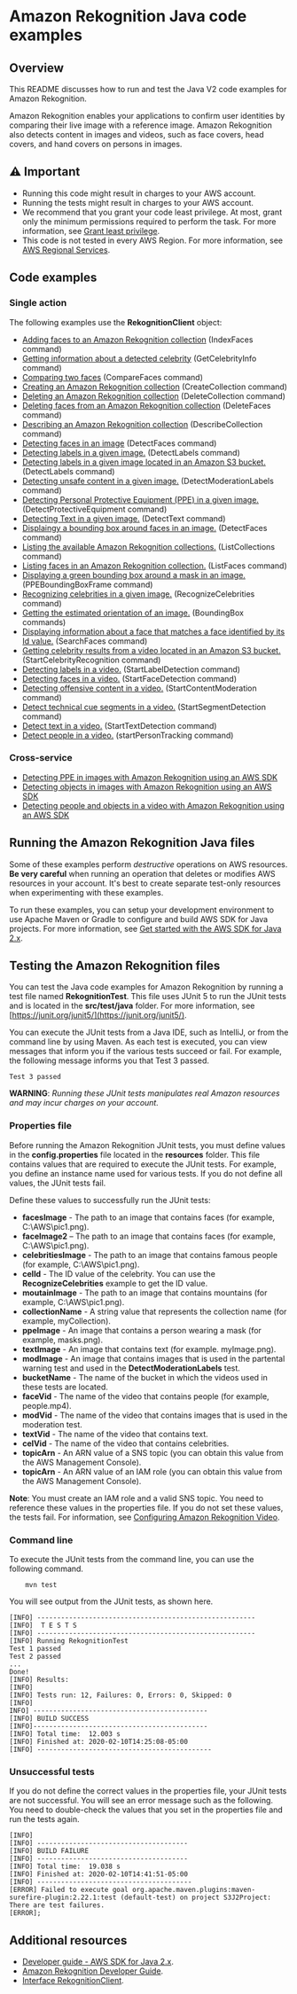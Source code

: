 # Amazon Rekognition Java code examples

## Overview
This README discusses how to run and test the Java V2 code examples for Amazon Rekognition.

Amazon Rekognition enables your applications to confirm user identities by comparing their live image with a reference image. Amazon Rekognition also detects content in images and videos, such as face covers, head covers, and hand covers on persons in images.

## ⚠️ Important
* Running this code might result in charges to your AWS account. 
* Running the tests might result in charges to your AWS account.
*  We recommend that you grant your code least privilege. At most, grant only the minimum permissions required to perform the task. For more information, see [Grant least privilege](https://docs.aws.amazon.com/IAM/latest/UserGuide/best-practices.html#grant-least-privilege). 
* This code is not tested in every AWS Region. For more information, see [AWS Regional Services](https://aws.amazon.com/about-aws/global-infrastructure/regional-product-services).

## Code examples

### Single action

The following examples use the **RekognitionClient** object:

- [Adding faces to an Amazon Rekognition collection](https://github.com/awsdocs/aws-doc-sdk-examples/blob/main/javav2/example_code/rekognition/src/main/java/com/example/rekognition/AddFacesToCollection.java) (IndexFaces command)
- [Getting information about a detected celebrity](https://github.com/awsdocs/aws-doc-sdk-examples/blob/main/javav2/example_code/rekognition/src/main/java/com/example/rekognition/CelebrityInfo.java) (GetCelebrityInfo command)
- [Comparing two faces](https://github.com/awsdocs/aws-doc-sdk-examples/blob/main/javav2/example_code/rekognition/src/main/java/com/example/rekognition/CompareFaces.java) (CompareFaces command)
- [Creating an Amazon Rekognition collection](https://github.com/awsdocs/aws-doc-sdk-examples/blob/main/javav2/example_code/rekognition/src/main/java/com/example/rekognition/CreateCollection.java) (CreateCollection command)
- [Deleting an Amazon Rekognition collection](https://github.com/awsdocs/aws-doc-sdk-examples/blob/main/javav2/example_code/rekognition/src/main/java/com/example/rekognition/DeleteCollection.java) (DeleteCollection command)
- [Deleting faces from an Amazon Rekognition collection](https://github.com/awsdocs/aws-doc-sdk-examples/blob/main/javav2/example_code/rekognition/src/main/java/com/example/rekognition/DeleteFacesFromCollection.java) (DeleteFaces command)
- [Describing an Amazon Rekognition collection](https://github.com/awsdocs/aws-doc-sdk-examples/blob/main/javav2/example_code/rekognition/src/main/java/com/example/rekognition/DescribeCollection.java) (DescribeCollection command)
- [Detecting faces in an image](https://github.com/awsdocs/aws-doc-sdk-examples/blob/main/javav2/example_code/rekognition/src/main/java/com/example/rekognition/DetectFaces.java) (DetectFaces command)
- [Detecting labels in a given image.](https://github.com/awsdocs/aws-doc-sdk-examples/blob/main/javav2/example_code/rekognition/src/main/java/com/example/rekognition/DetectLabels.java) (DetectLabels command)
- [Detecting labels in a given image located in an Amazon S3 bucket.](https://github.com/awsdocs/aws-doc-sdk-examples/blob/main/javav2/example_code/rekognition/src/main/java/com/example/rekognition/DetectLabelsS3.java) (DetectLabels command)
- [Detecting unsafe content in a given image.](https://github.com/awsdocs/aws-doc-sdk-examples/blob/main/javav2/example_code/rekognition/src/main/java/com/example/rekognition/DetectModerationLabels.java) (DetectModerationLabels command)
- [Detecting Personal Protective Equipment (PPE) in a given image.](https://github.com/awsdocs/aws-doc-sdk-examples/blob/main/javav2/example_code/rekognition/src/main/java/com/example/rekognition/DetectPPE.java) (DetectProtectiveEquipment command)
- [Detecting Text in a given image.](https://github.com/awsdocs/aws-doc-sdk-examples/blob/main/javav2/example_code/rekognition/src/main/java/com/example/rekognition/DetectText.java) (DetectText command)
- [Displaingy a bounding box around faces in an image.](https://github.com/awsdocs/aws-doc-sdk-examples/blob/main/javav2/example_code/rekognition/src/main/java/com/example/rekognition/DisplayFacesFrame.java) (DetectFaces command)
- [Listing the available Amazon Rekognition collections.](https://github.com/awsdocs/aws-doc-sdk-examples/blob/main/javav2/example_code/rekognition/src/main/java/com/example/rekognition/ListCollections.java) (ListCollections command)
- [Listing faces in an Amazon Rekognition collection.](https://github.com/awsdocs/aws-doc-sdk-examples/blob/main/javav2/example_code/rekognition/src/main/java/com/example/rekognition/ListFacesInCollection.java) (ListFaces command)
- [Displaying a green bounding box around a mask in an image.](https://github.com/awsdocs/aws-doc-sdk-examples/blob/main/javav2/example_code/rekognition/src/main/java/com/example/rekognition/PPEBoundingBoxFrame.java) (PPEBoundingBoxFrame command)
- [Recognizing celebrities in a given image.](https://github.com/awsdocs/aws-doc-sdk-examples/blob/main/javav2/example_code/rekognition/src/main/java/com/example/rekognition/RecognizeCelebrities.java) (RecognizeCelebrities command)
- [Getting the estimated orientation of an image.](https://github.com/awsdocs/aws-doc-sdk-examples/blob/main/javav2/example_code/rekognition/src/main/java/com/example/rekognition/RotateImage.java) (BoundingBox commands)
- [Displaying information about a face that matches a face identified by its Id value.](https://github.com/awsdocs/aws-doc-sdk-examples/blob/main/javav2/example_code/rekognition/src/main/java/com/example/rekognition/SearchFaceMatchingIdCollection.java) (SearchFaces command)
- [Getting celebrity results from a video located in an Amazon S3 bucket.](https://github.com/awsdocs/aws-doc-sdk-examples/blob/main/javav2/example_code/rekognition/src/main/java/com/example/rekognition/VideoCelebrityDetection.java) (StartCelebrityRecognition command)
- [Detecting labels in a video.](https://github.com/awsdocs/aws-doc-sdk-examples/blob/main/javav2/example_code/rekognition/src/main/java/com/example/rekognition/VideoDetect.java) (StartLabelDetection command)
- [Detecting faces in a video.](https://github.com/awsdocs/aws-doc-sdk-examples/blob/main/javav2/example_code/rekognition/src/main/java/com/example/rekognition/VideoDetectFaces.java) (StartFaceDetection command)
- [Detecting offensive content in a video.](https://github.com/awsdocs/aws-doc-sdk-examples/blob/main/javav2/example_code/rekognition/src/main/java/com/example/rekognition/VideoDetectInappropriate.java) (StartContentModeration command)
- [Detect technical cue segments in a video.](https://github.com/awsdocs/aws-doc-sdk-examples/blob/main/javav2/example_code/rekognition/src/main/java/com/example/rekognition/VideoDetectSegment.java) (StartSegmentDetection command)
- [Detect text in a video.](https://github.com/awsdocs/aws-doc-sdk-examples/blob/main/javav2/example_code/rekognition/src/main/java/com/example/rekognition/VideoDetectText.java) (StartTextDetection command)
- [Detect people in a video.](https://github.com/awsdocs/aws-doc-sdk-examples/blob/main/javav2/example_code/rekognition/src/main/java/com/example/rekognition/VideoPersonDetection.java) (startPersonTracking command)

### Cross-service

- [Detecting PPE in images with Amazon Rekognition using an AWS SDK](https://github.com/awsdocs/aws-doc-sdk-examples/tree/main/javav2/usecases/creating_lambda_ppe) 
- [Detecting objects in images with Amazon Rekognition using an AWS SDK](https://github.com/awsdocs/aws-doc-sdk-examples/tree/main/javav2/usecases/creating_photo_analyzer_app) 
- [Detecting people and objects in a video with Amazon Rekognition using an AWS SDK](https://github.com/awsdocs/aws-doc-sdk-examples/tree/main/javav2/usecases/video_analyzer_application) 

## Running the Amazon Rekognition Java files

Some of these examples perform *destructive* operations on AWS resources. **Be very careful** when running an operation that deletes or modifies AWS resources in your account. It's best to create separate test-only resources when experimenting with these examples.

To run these examples, you can setup your development environment to use Apache Maven or Gradle to configure and build AWS SDK for Java projects. For more information, 
see [Get started with the AWS SDK for Java 2.x](https://docs.aws.amazon.com/sdk-for-java/latest/developer-guide/get-started.html).


 ## Testing the Amazon Rekognition files

You can test the Java code examples for Amazon Rekognition by running a test file named **RekognitionTest**. This file uses JUnit 5 to run the JUnit tests and is located in the **src/test/java** folder. For more information, see [https://junit.org/junit5/](https://junit.org/junit5/).

You can execute the JUnit tests from a Java IDE, such as IntelliJ, or from the command line by using Maven. As each test is executed, you can view messages that inform you if the various tests succeed or fail. For example, the following message informs you that Test 3 passed.

	Test 3 passed

**WARNING**: _Running these JUnit tests manipulates real Amazon resources and may incur charges on your account._

 ### Properties file
Before running the Amazon Rekognition JUnit tests, you must define values in the **config.properties** file located in the **resources** folder. This file contains values that are required to execute the JUnit tests. For example, you define an instance name used for various tests. If you do not define all values, the JUnit tests fail.

Define these values to successfully run the JUnit tests:

- **facesImage** - The path to an image that contains faces (for example, C:\AWS\pic1.png).   
- **faceImage2** – The path to an image that contains faces (for example, C:\AWS\pic1.png).   
- **celebritiesImage** - The path to an image that contains famous people (for example, C:\AWS\pic1.png).
- **celId** - The ID value of the celebrity. You can use the **RecognizeCelebrities** example to get the ID value.
- **moutainImage** - The path to an image that contains mountains (for example, C:\AWS\pic1.png).
- **collectionName** - A string value that represents the collection name (for example, myCollection).
- **ppeImage** - An image that contains a person wearing a mask (for example, masks.png). 
- **textImage** - An image that contains text (for example. myImage.png). 
- **modImage** - An image that contains images that is used in the partental warning test and used in the **DetectModerationLabels** test.
- **bucketName** - The name of the bucket in which the videos used in these tests are located.
- **faceVid** - The name of the video that contains people (for example, people.mp4).
- **modVid** - The name of the video that contains images that is used in the moderation test.
- **textVid** - The name of the video that contains text.
- **celVid** - The name of the video that contains celebrities.
- **topicArn** - An ARN value of a SNS topic (you can obtain this value from the AWS Management Console).
- **topicArn** - An ARN value of an IAM role (you can obtain this value from the AWS Management Console).

**Note**: You must create an IAM role and a valid SNS topic. You need to reference these values in the properties file. If you do not set these values, the tests fail. For information, see [Configuring Amazon Rekognition Video](https://docs.aws.amazon.com/rekognition/latest/dg/api-video-roles.html).

### Command line
To execute the JUnit tests from the command line, you can use the following command.

		mvn test

You will see output from the JUnit tests, as shown here.

	[INFO] -------------------------------------------------------
	[INFO]  T E S T S
	[INFO] -------------------------------------------------------
	[INFO] Running RekognitionTest
	Test 1 passed
	Test 2 passed
	...
	Done!
	[INFO] Results:
	[INFO]
	[INFO] Tests run: 12, Failures: 0, Errors: 0, Skipped: 0
	[INFO]
	INFO] --------------------------------------------
	[INFO] BUILD SUCCESS
	[INFO]--------------------------------------------
	[INFO] Total time:  12.003 s
	[INFO] Finished at: 2020-02-10T14:25:08-05:00
	[INFO] --------------------------------------------

### Unsuccessful tests

If you do not define the correct values in the properties file, your JUnit tests are not successful. You will see an error message such as the following. You need to double-check the values that you set in the properties file and run the tests again.

	[INFO]
	[INFO] --------------------------------------
	[INFO] BUILD FAILURE
	[INFO] --------------------------------------
	[INFO] Total time:  19.038 s
	[INFO] Finished at: 2020-02-10T14:41:51-05:00
	[INFO] ---------------------------------------
	[ERROR] Failed to execute goal org.apache.maven.plugins:maven-surefire-plugin:2.22.1:test (default-test) on project S3J2Project:  There are test failures.
	[ERROR];
	
	
## Additional resources
* [Developer guide - AWS SDK for Java 2.x](https://docs.aws.amazon.com/sdk-for-java/latest/developer-guide/get-started.html).
* [Amazon Rekognition Developer Guide](https://docs.aws.amazon.com/rekognition/latest/dg/what-is.html).
* [Interface RekognitionClient](https://sdk.amazonaws.com/java/api/latest/software/amazon/awssdk/services/rekognition/RekognitionClient.html).	
